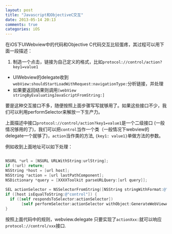 ```yaml
---
layout: post
title: "Javascript和ObjectiveC交互"
date: 2013-05-14 20:13
comments: true
categories: iOS 
---
```


在iOS下UIWebview中的代码和Objective C代码交互比较蛋疼，其过程可以用下面一段描述：

>
1. 制造一个点击，链接为自己定义的格式，比如`protocol://control/action?key1=value1`  
- UIWebview的delegate收到`webView:shouldStartLoadWithRequest:navigationType:`分析链接，并处理  
- 如果要返回结果则调用`[webView stringByEvaluatingJavaScriptFromString:]`


要是这种交互接口不多，随便按照上面步骤写写就够用了。如果这些接口不少，我们可以利用performSelector来解放一下生产力。

<!-- more -->

上面描述中接口`protocol://control/action?key1=value1`是一个二级接口 (一般情况够用的了)，我们可以把`control`当作一个类（一般情况下webview的delegate一个就够了)，`action`当作类的方法, `{key1: value1}`单做方法的参数。

例如收到上面地址可以如下处理：

```objectivec

NSURL *url = [NSURL URLWithString:urlString];
if (!url) return;
NSString *host = [url host];
NSString *action = [url lastPathComponent];
NSDictionary *query = [XXXXToolkit parseURLQuery:[url query]];
    
SEL actionSelector = NSSelectorFromString([NSString stringWithFormat:@"action%@:", [self _stringToFirstUppercase:action]]);
if ([host isEqualToString:@"control"]) {
  if ([self respondsToSelector:actionSelector])
       [self performSelector:actionSelector withObject:GenerateWebViewActionDict(self, query)];
}

```

按照上面代码中的规则，webview.delegate 只要实现了`actionXxx:`就可以响应`protocol://control/xxx`接口.
